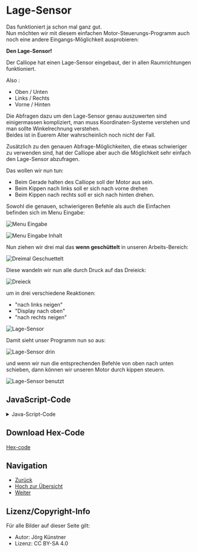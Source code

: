 
# Lage-Sensor

Das funktioniert ja schon mal ganz gut.  
Nun möchten wir mit diesem einfachen Motor-Steuerungs-Programm auch noch eine andere Eingangs-Möglichkeit ausprobieren:

__Den Lage-Sensor!__


Der Calliope hat einen Lage-Sensor eingebaut, der in allen Raumrichtungen funktioniert.  

Also :

* Oben / Unten
* Links / Rechts
* Vorne / Hinten

Die Abfragen dazu um den Lage-Sensor genau auszuwerten sind einigermassen kompliziert, man muss Koordinaten-Systeme verstehen und man sollte Winkelrechnung verstehen.  
Beides ist in Euerem Alter wahrscheinlich noch nicht der Fall.

Zusätzlich zu den genauen Abfrage-Möglichkeiten, die etwas schwieriger zu verwenden sind, hat der Calliope aber auch die Möglichkeit sehr einfach den Lage-Sensor abzufragen.

Das wollen wir nun tun:

* Beim Gerade halten des Calliope soll der Motor aus sein.
* Beim Kippen nach links soll er sich nach vorne drehen
* Beim Kippen nach rechts soll er sich nach hinten drehen.

Sowohl die genauen, schwierigeren Befehle als auch die Einfachen befinden sich im Menu Eingabe:

![ Menu Eingabe ](./pics/01_MenuEingabe.png)


![ Menu Eingabe Inhalt ](./pics/02_EingabeMenu.png)


Nun ziehen wir drei mal das __wenn geschüttelt__ in unseren Arbeits-Bereich:


![ Dreimal Geschuettelt ](./pics/03_DreimalGeschuettelt.png)


Diese wandeln wir nun alle durch Druck auf das Dreieick:

![ Dreieck ](./pics/04_Dreieck.png)

um in drei verschiedene Reaktionen:

* "nach links neigen"
* "Display nach oben"
* "nach rechts neigen"

![ Lage-Sensor ](./pics/05_LageSensorAuswahl.png)

Damit sieht unser Programm nun so aus:

![ Lage-Sensor drin ](./pics/06_Lagesensoren.png)

und wenn wir nun die entsprechenden Befehle von oben nach unten schieben, dann können wir unseren Motor durch kippen steuern.

![ Lage-Sensor benutzt ](./pics/07_Lagesensoren_in_Nutzung.png)


## JavaScript-Code

<details>
 <summary>Java-Script-Code</summary>

```js
input.onGesture(Gesture.TiltLeft, () => {
    motors.motorPower(100)
})
input.onGesture(Gesture.TiltRight, () => {
    motors.motorPower(-100)
})
input.onGesture(Gesture.ScreenUp, () => {
    motors.motorPower(0)
})

```
</details>

## Download Hex-Code

[Hex-code](code/mini-DC_Motor_LageSensoren.hex)



## Navigation


* [Zurück](../08_02_DC_Motoren/README.md)  
* [Hoch zur Übersicht](../README.md)  
* [Weiter](../08_04_ExternerLautsprecher/README.md)  



## Lizenz/Copyright-Info
Für alle Bilder auf dieser Seite gilt:

*  Autor: Jörg Künstner
* Lizenz: CC BY-SA 4.0

 
